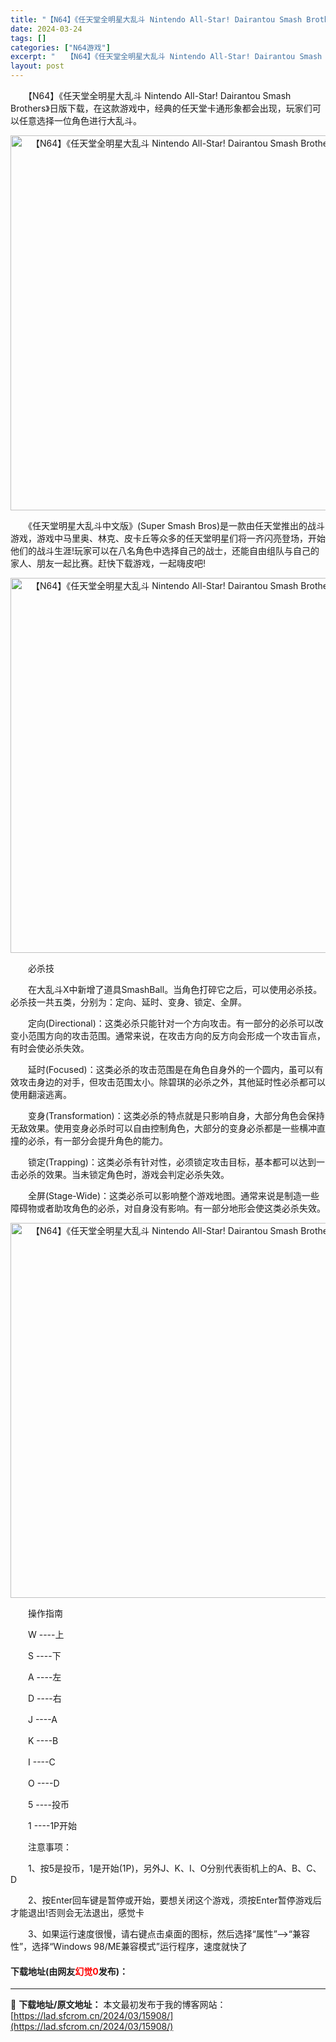 ```yaml
---
title: "【N64】《任天堂全明星大乱斗 Nintendo All-Star! Dairantou Smash Brothers》日版下载"
date: 2024-03-24
tags: []
categories: ["N64游戏"]
excerpt: "　　【N64】《任天堂全明星大乱斗 Nintendo All-Star! Dairantou Smash Brothers》日版下载，在这款游戏中，经典的任天堂卡通形象都会出现，玩家们可以任意选择一位角色进行大乱斗。 　　《任天堂明星大乱斗中文版》(Super Smash Bros)是一款由任天堂推&hellip;"
layout: post
---
```


 <p>　　【N64】《任天堂全明星大乱斗 Nintendo All-Star! Dairantou Smash Brothers》日版下载，在这款游戏中，经典的任天堂卡通形象都会出现，玩家们可以任意选择一位角色进行大乱斗。</p> <p align="center"><img align="" border="0" src="https://lad.sfcrom.cn/wp-content/uploads/2024/03/20240324_6600406ee8fef.png" width="600" alt="【N64】《任天堂全明星大乱斗 Nintendo All-Star! Dairantou Smash Brothers》日版下载" /></p> <p>　　《任天堂明星大乱斗中文版》(Super Smash Bros)是一款由任天堂推出的战斗游戏，游戏中马里奥、林克、皮卡丘等众多的任天堂明星们将一齐闪亮登场，开始他们的战斗生涯!玩家可以在八名角色中选择自己的战士，还能自由组队与自己的家人、朋友一起比赛。赶快下载游戏，一起嗨皮吧!</p> <p align="center"><img align="" border="0" src="https://lad.sfcrom.cn/wp-content/uploads/2024/03/20240324_6600407045d8c.png" width="600" alt="【N64】《任天堂全明星大乱斗 Nintendo All-Star! Dairantou Smash Brothers》日版下载" /></p> <p>　　必杀技</p> <p>　　在大乱斗X中新增了道具SmashBall。当角色打碎它之后，可以使用必杀技。必杀技一共五类，分别为：定向、延时、变身、锁定、全屏。</p> <p>　　定向(Directional)：这类必杀只能针对一个方向攻击。有一部分的必杀可以改变小范围方向的攻击范围。通常来说，在攻击方向的反方向会形成一个攻击盲点，有时会使必杀失效。</p> <p>　　延时(Focused)：这类必杀的攻击范围是在角色自身外的一个圆内，虽可以有效攻击身边的对手，但攻击范围太小。除碧琪的必杀之外，其他延时性必杀都可以使用翻滚逃离。</p> <p>　　变身(Transformation)：这类必杀的特点就是只影响自身，大部分角色会保持无敌效果。使用变身必杀时可以自由控制角色，大部分的变身必杀都是一些横冲直撞的必杀，有一部分会提升角色的能力。</p> <p>　　锁定(Trapping)：这类必杀有针对性，必须锁定攻击目标，基本都可以达到一击必杀的效果。当未锁定角色时，游戏会判定必杀失效。</p> <p>　　全屏(Stage-Wide)：这类必杀可以影响整个游戏地图。通常来说是制造一些障碍物或者助攻角色的必杀，对自身没有影响。有一部分地形会使这类必杀失效。</p> <p align="center"><img align="" border="0" src="https://lad.sfcrom.cn/wp-content/uploads/2024/03/20240324_66004071ea149.png" width="600" alt="【N64】《任天堂全明星大乱斗 Nintendo All-Star! Dairantou Smash Brothers》日版下载" /></p> <p>　　操作指南</p> <p>　　W ----上</p> <p>　　S ----下</p> <p>　　A ----左</p> <p>　　D ----右</p> <p>　　J ----A</p> <p>　　K ----B</p> <p>　　I ----C</p> <p>　　O ----D</p> <p>　　5 ----投币</p> <p>　　1 ----1P开始</p> <p>　　注意事项：</p> <p>　　1、按5是投币，1是开始(1P)，另外J、K、I、O分别代表街机上的A、B、C、D</p> <p>　　2、按Enter回车键是暂停或开始，要想关闭这个游戏，须按Enter暂停游戏后才能退出!否则会无法退出，感觉卡</p> <p>　　3、如果运行速度很慢，请右键点击桌面的图标，然后选择&ldquo;属性&rdquo;--&gt;&ldquo;兼容性&rdquo;，选择&ldquo;Windows 98/ME兼容模式&rdquo;运行程序，速度就快了</p> <p><h4>下载地址(由网友<font color="red">幻觉0</font>发布)：</h4></p> 

---
📖 **下载地址/原文地址：** 本文最初发布于我的博客网站：[https://lad.sfcrom.cn/2024/03/15908/](https://lad.sfcrom.cn/2024/03/15908/)
